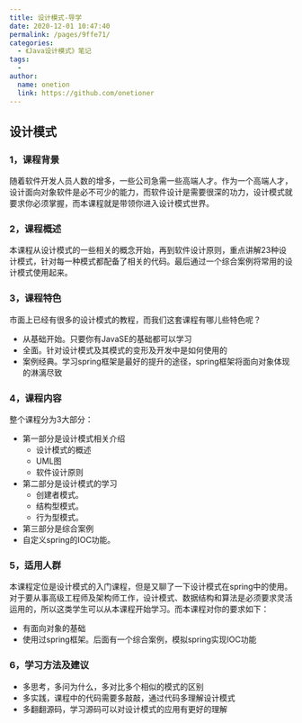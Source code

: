 ```yaml
---
title: 设计模式-导学
date: 2020-12-01 10:47:40
permalink: /pages/9ffe71/
categories:
  - 《Java设计模式》笔记
tags:
  - 
author: 
  name: onetion
  link: https://github.com/onetioner
---
```

## 设计模式

### 1，课程背景

随着软件开发人员人数的增多，一些公司急需一些高端人才。作为一个高端人才，设计面向对象软件是必不可少的能力，而软件设计是需要很深的功力，设计模式就要求你必须掌握，而本课程就是带领你进入设计模式世界。

### 2，课程概述

本课程从设计模式的一些相关的概念开始，再到软件设计原则，重点讲解23种设计模式，针对每一种模式都配备了相关的代码。最后通过一个综合案例将常用的设计模式使用起来。

### 3，课程特色

市面上已经有很多的设计模式的教程，而我们这套课程有哪儿些特色呢？

* 从基础开始。只要你有JavaSE的基础都可以学习
* 全面。针对设计模式及其模式的变形及开发中是如何使用的
* 案例经典。学习spring框架是最好的提升的途径，spring框架将面向对象体现的淋漓尽致

### 4，课程内容

整个课程分为3大部分：

* 第一部分是设计模式相关介绍
  * 设计模式的概述
  * UML图
  * 软件设计原则
* 第二部分是设计模式的学习
  * 创建者模式。
  * 结构型模式。
  * 行为型模式。
* 第三部分是综合案例
* 自定义spring的IOC功能。

### 5，适用人群

本课程定位是设计模式的入门课程，但是又聊了一下设计模式在spring中的使用。对于要从事高级工程师及架构师工作，设计模式、数据结构和算法是必须要求灵活运用的，所以这类学生可以从本课程开始学习。而本课程对你的要求如下：

* 有面向对象的基础
* 使用过spring框架。后面有一个综合案例，模拟spring实现IOC功能

### 6，学习方法及建议

* 多思考，多问为什么，多对比多个相似的模式的区别
* 多实践，课程中的代码需要多敲敲，通过代码多理解设计模式
* 多翻翻源码，学习源码可以对设计模式的应用有更好的理解



